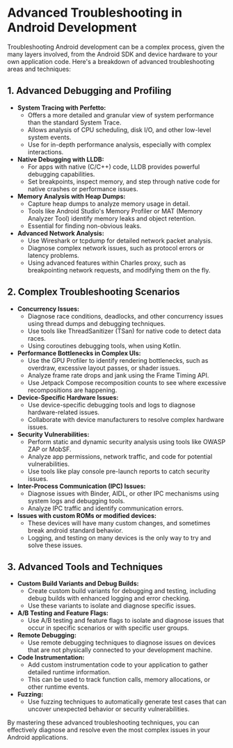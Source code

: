 # Advanced Troubleshooting in Android Development

Troubleshooting Android development can be a complex process, given the many layers involved, from the Android SDK and
device hardware to your own application code. Here's a breakdown of advanced troubleshooting areas and techniques:

## 1. Advanced Debugging and Profiling

* **System Tracing with Perfetto:**
    * Offers a more detailed and granular view of system performance than the standard System Trace.
    * Allows analysis of CPU scheduling, disk I/O, and other low-level system events.
    * Use for in-depth performance analysis, especially with complex interactions.
* **Native Debugging with LLDB:**
    * For apps with native (C/C++) code, LLDB provides powerful debugging capabilities.
    * Set breakpoints, inspect memory, and step through native code for native crashes or performance issues.
* **Memory Analysis with Heap Dumps:**
    * Capture heap dumps to analyze memory usage in detail.
    * Tools like Android Studio's Memory Profiler or MAT (Memory Analyzer Tool) identify memory leaks and object
      retention.
    * Essential for finding non-obvious leaks.
* **Advanced Network Analysis:**
    * Use Wireshark or tcpdump for detailed network packet analysis.
    * Diagnose complex network issues, such as protocol errors or latency problems.
    * Using advanced features within Charles proxy, such as breakpointing network requests, and modifying them on the
      fly.

## 2. Complex Troubleshooting Scenarios

* **Concurrency Issues:**
    * Diagnose race conditions, deadlocks, and other concurrency issues using thread dumps and debugging techniques.
    * Use tools like ThreadSanitizer (TSan) for native code to detect data races.
    * Using coroutines debugging tools, when using Kotlin.
* **Performance Bottlenecks in Complex UIs:**
    * Use the GPU Profiler to identify rendering bottlenecks, such as overdraw, excessive layout passes, or shader
      issues.
    * Analyze frame rate drops and jank using the Frame Timing API.
    * Use Jetpack Compose recomposition counts to see where excessive recompositions are happening.
* **Device-Specific Hardware Issues:**
    * Use device-specific debugging tools and logs to diagnose hardware-related issues.
    * Collaborate with device manufacturers to resolve complex hardware issues.
* **Security Vulnerabilities:**
    * Perform static and dynamic security analysis using tools like OWASP ZAP or MobSF.
    * Analyze app permissions, network traffic, and code for potential vulnerabilities.
    * Use tools like play console pre-launch reports to catch security issues.
* **Inter-Process Communication (IPC) Issues:**
    * Diagnose issues with Binder, AIDL, or other IPC mechanisms using system logs and debugging tools.
    * Analyze IPC traffic and identify communication errors.
* **Issues with custom ROMs or modified devices:**
    * These devices will have many custom changes, and sometimes break android standard behavior.
    * Logging, and testing on many devices is the only way to try and solve these issues.

## 3. Advanced Tools and Techniques

* **Custom Build Variants and Debug Builds:**
    * Create custom build variants for debugging and testing, including debug builds with enhanced logging and error
      checking.
    * Use these variants to isolate and diagnose specific issues.
* **A/B Testing and Feature Flags:**
    * Use A/B testing and feature flags to isolate and diagnose issues that occur in specific scenarios or with specific
      user groups.
* **Remote Debugging:**
    * Use remote debugging techniques to diagnose issues on devices that are not physically connected to your
      development machine.
* **Code Instrumentation:**
    * Add custom instrumentation code to your application to gather detailed runtime information.
    * This can be used to track function calls, memory allocations, or other runtime events.
* **Fuzzing:**
    * Use fuzzing techniques to automatically generate test cases that can uncover unexpected behavior or security
      vulnerabilities.

By mastering these advanced troubleshooting techniques, you can effectively diagnose and resolve even the most complex
issues in your Android applications.